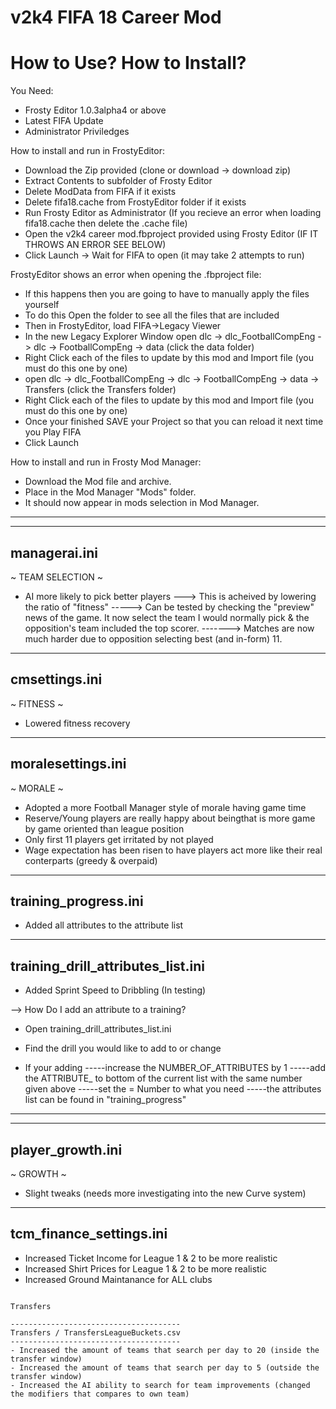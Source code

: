 # v2k4 FIFA 18 Career Mod

# How to Use? How to Install?

You Need:
- Frosty Editor 1.0.3alpha4 or above
- Latest FIFA Update
- Administrator Priviledges

How to install and run in FrostyEditor:
- Download the Zip provided (clone or download -> download zip)
- Extract Contents to subfolder of Frosty Editor
- Delete ModData from FIFA if it exists
- Delete fifa18.cache from FrostyEditor folder if it exists
- Run Frosty Editor as Administrator (If you recieve an error when loading fifa18.cache then delete the .cache file)
- Open the v2k4 career mod.fbproject provided using Frosty Editor (IF IT THROWS AN ERROR SEE BELOW)
- Click Launch -> Wait for FIFA to open (it may take 2 attempts to run)

FrostyEditor shows an error when opening the .fbproject file:
- If this happens then you are going to have to manually apply the files yourself
- To do this Open the folder to see all the files that are included
- Then in FrostyEditor, load FIFA->Legacy Viewer
- In the new Legacy Explorer Window open dlc -> dlc_FootballCompEng -> dlc -> FootballCompEng -> data (click the data folder)
- Right Click each of the files to update by this mod and Import file (you must do this one by one)
- open dlc -> dlc_FootballCompEng -> dlc -> FootballCompEng -> data -> Transfers (click the Transfers folder)
- Right Click each of the files to update by this mod and Import file (you must do this one by one)
- Once your finished SAVE your Project so that you can reload it next time you Play FIFA
- Click Launch



How to install and run in Frosty Mod Manager:
- Download the Mod file and archive.
- Place in the Mod Manager "Mods" folder. 
- It should now appear in mods selection in Mod Manager.

---------------------------

---------------------------
managerai.ini
---------------------------

~ TEAM SELECTION ~
- AI more likely to pick better players
---> This is acheived by lowering the ratio of "fitness"
-----> Can be tested by checking the "preview" news of the game. It now select the team I would normally pick & the opposition's team included the top scorer. 
-------> Matches are now much harder due to opposition selecting best (and in-form) 11.

---------------------------
cmsettings.ini
---------------------------

~ FITNESS ~
- Lowered fitness recovery

---------------------------
moralesettings.ini
---------------------------

~ MORALE ~
- Adopted a more Football Manager style of morale having game time
- Reserve/Young players are really happy about beingthat is more game by game oriented than league position
- Only first 11 players get irritated by not  played
- Wage expectation has been risen to have players act more like their real conterparts (greedy & overpaid)

---------------------------
training_progress.ini
---------------------------

- Added all attributes to the attribute list

---------------------------
training_drill_attributes_list.ini
---------------------------

- Added Sprint Speed to Dribbling (In testing)

--> How Do I add an attribute to a training?

- Open training_drill_attributes_list.ini
- Find the drill you would like to add to or change

- If your adding 
-----increase the NUMBER_OF_ATTRIBUTES by 1
-----add the ATTRIBUTE_ to bottom of the current list with the same number given above
-----set the = Number to what you need
-----the attributes list can be found in "training_progress"
-----

---------------------------
player_growth.ini
---------------------------
 
~ GROWTH ~
- Slight tweaks (needs more investigating into the new Curve system)


---------------------------
tcm_finance_settings.ini
---------------------------

- Increased Ticket Income for League 1 & 2 to be more realistic
- Increased Shirt Prices for League 1 & 2 to be more realistic
- Increased Ground Maintanance for ALL clubs

~~~~~~~~~~~~~~~~~~~~~~~~~~~~~~~~~~~~~~~~~~~~~~~~~~~~~~~~~~~~~~~~~~~~~~~~~~~~~~~

Transfers

--------------------------------------
Transfers / TransfersLeagueBuckets.csv
--------------------------------------
- Increased the amount of teams that search per day to 20 (inside the transfer window)
- Increased the amount of teams that search per day to 5 (outside the transfer window)
- Increased the AI ability to search for team improvements (changed the modifiers that compares to own team)


